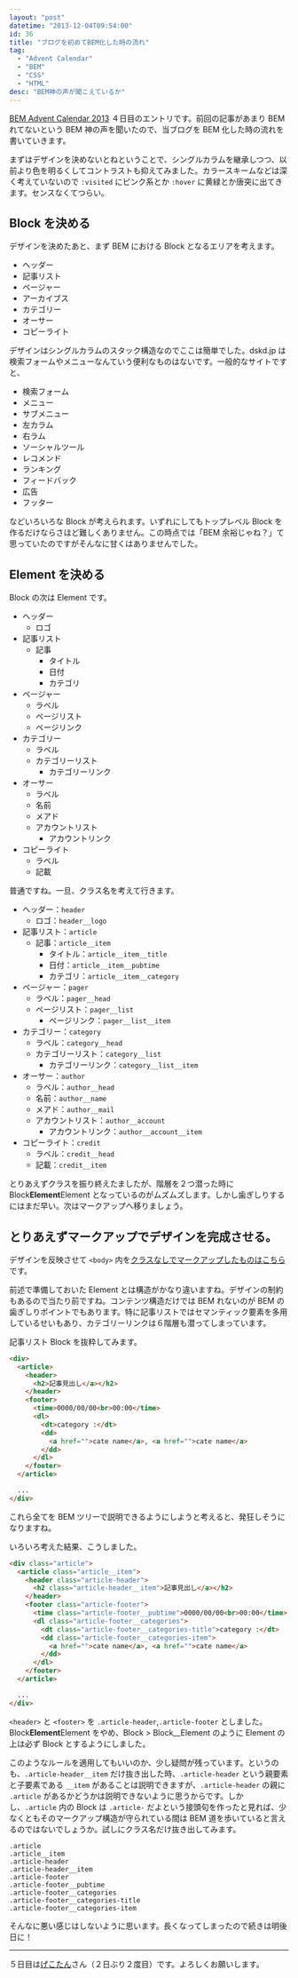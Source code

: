 ```yaml
---
layout: "post"
datetime: "2013-12-04T09:54:00"
id: 36
title: "ブログを初めてBEM化した時の流れ"
tag:
  - "Advent Calendar"
  - "BEM"
  - "CSS"
  - "HTML"
desc: "BEM神の声が聞こえているか"
---
```


[BEM Advent Calendar 2013](http://www.adventar.org/calendars/61) ４日目のエントリです。前回の記事があまり BEM れてないという BEM 神の声を聞いたので、当ブログを BEM 化した時の流れを書いていきます。

まずはデザインを決めないとねということで、シングルカラムを継承しつつ、以前より色を明るくしてコントラストも抑えてみました。カラースキームなどは深く考えていないので `:visited` にピンク系とか `:hover` に黄緑とか唐突に出てきます。センスなくてつらい。

## Block を決める

デザインを決めたあと、まず BEM における Block となるエリアを考えます。

- ヘッダー
- 記事リスト
- ページャー
- アーカイブス
- カテゴリー
- オーサー
- コピーライト

デザインはシングルカラムのスタック構造なのでここは簡単でした。dskd.jp は検索フォームやメニューなんていう便利なものはないです。一般的なサイトですと、

- 検索フォーム
- メニュー
- サブメニュー
- 左カラム
- 右ラム
- ソーシャルツール
- レコメンド
- ランキング
- フィードバック
- 広告
- フッター

などいろいろな Block が考えられます。いずれにしてもトップレベル Block を作るだけならさほど難しくありません。この時点では「BEM 余裕じゃね？」て思っていたのですがそんなに甘くはありませんでした。

## Element を決める

Block の次は Element です。

- ヘッダー
  - ロゴ
- 記事リスト
  - 記事
    - タイトル
    - 日付
    - カテゴリ
- ページャー
  - ラベル
  - ページリスト
  - ページリンク
- カテゴリー
  - ラベル
  - カテゴリーリスト
    - カテゴリーリンク
- オーサー
  - ラベル
  - 名前
  - メアド
  - アカウントリスト
    - アカウントリンク
- コピーライト
  - ラベル
  - 記載

普通ですね。一旦、クラス名を考えて行きます。

- ヘッダー：`header`
  - ロゴ：`header__logo`
- 記事リスト：`article`
  - 記事：`article__item`
    - タイトル：`article__item__title`
    - 日付：`article__item__pubtime`
    - カテゴリ：`article__item__category`
- ページャー：`pager`
  - ラベル：`pager__head`
  - ページリスト：`pager__list`
    - ページリンク：`pager__list__item`
- カテゴリー：`category`
  - ラベル：`category__head`
  - カテゴリーリスト：`category__list`
    - カテゴリーリンク：`category__list__item`
- オーサー：`author`
  - ラベル：`author__head`
  - 名前：`author__name`
  - メアド：`author__mail`
  - アカウントリスト：`author__account`
    - アカウントリンク：`author__account__item`
- コピーライト：`credit`
  - ラベル：`credit__head`
  - 記載：`credit__item`

とりあえずクラスを振り終えたましたが、階層を２つ潜った時に Block**Element**Element となっているのがムズムズします。しかし歯ぎしりするにはまだ早い。次はマークアップへ移りましょう。

## とりあえずマークアップでデザインを完成させる。

デザインを反映させて `<body>` 内を[クラスなしでマークアップしたものはこちら](/misc/getting-start-bem/planemarkup.txt)です。

前述で準備しておいた Element とは構造がかなり違いますね。デザインの制約もあるので当たり前ですね。コンテンツ構造だけでは BEM れないのが BEM の歯ぎしりポイントでもあります。特に記事リストではセマンティック要素を多用しているせいもあり、カテゴリーリンクは６階層も潜ってしまっています。

記事リスト Block を抜粋してみます。

```html
<div>
  <article>
    <header>
      <h2>記事見出し</a></h2>
    </header>
    <footer>
      <time>0000/00/00<br>00:00</time>
      <dl>
        <dt>category :</dt>
        <dd>
          <a href="">cate name</a>, <a href="">cate name</a>
        </dd>
      </dl>
    </footer>
  </article>

  ...
</div>
```

これら全てを BEM ツリーで説明できるようにしようと考えると、発狂しそうになりますね。

いろいろ考えた結果、こうしました。

```html
<div class="article">
  <article class="article__item">
    <header class="article-header">
      <h2 class="article-header__item">記事見出し</a></h2>
    </header>
    <footer class="article-footer">
      <time class="article-footer__pubtime">0000/00/00<br>00:00</time>
      <dl class="article-footer__categories">
        <dt class="article-footer__categories-title">category :</dt>
        <dd class="article-footer__categories-item">
          <a href="">cate name</a>, <a href="">cate name</a>
        </dd>
      </dl>
    </footer>
  </article>

  ...
</div>
```

`<header>` と `<footer>` を `.article-header`,`.article-footer` としました。Block**Element**Element をやめ、Block > Block\_\_Element のように Element の上は必ず Block とするようにしました。

このようなルールを適用してもいいのか、少し疑問が残っています。というのも、`.article-header__item` だけ抜き出した時、`.article-header` という親要素と子要素である `__item` があることは説明できますが、`.article-header` の親に `.article` があるかどうかは説明できないように思うからです。しかし、`.article` 内の Block は `.article-` だよという接頭句を作ったと見れば、少なくともそのマークアップ構造が守られている間は BEM 道を歩いていると言えるのではないでしょうか。試しにクラス名だけ抜き出してみます。

```
.article
.article__item
.article-header
.article-header__item
.article-footer
.article-footer__pubtime
.article-footer__categories
.article-footer__categories-title
.article-footer__categories-item
```

そんなに悪い感じはしないように思います。長くなってしまったので続きは明後日に！

---

５日目は[げこたん](http://www.adventar.org/users/2)さん（２日ぶり２度目）です。よろしくお願いします。
